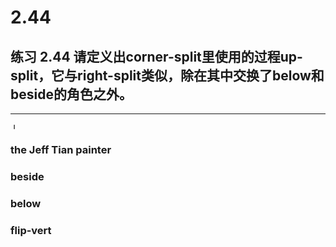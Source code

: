 # 2.44

## 练习 2.44 请定义出corner-split里使用的过程up-split，它与right-split类似，除在其中交换了below和beside的角色之外。

---

<img src='https://images.ctfassets.net/qixg1o8tujmf/7m0jrKYaDBwEvlc5lo8nt6/6d50a5050d9cdc0d4d2047e35feac292/10648733_696750647079056_2800539603462658695_o.jpg' alt='Jeff Tian' style="width: 10px; height: 10px;" id="jeff-tian">

### the Jeff Tian painter 
<canvas id="my-canvas" style="max-width: 300px;"></canvas>

<script type="text/javascript">
    const img = document.querySelector('#jeff-tian');
    window.img = img;

    const framedPainter = (frameX, frameY, frameWidth, frameHeight) => (painter) => {
        painter(frameX, frameY, frameWidth, frameHeight);
    };

    const drawToFrame = (frame, width, height) => (framedPainter) => {
        const canvas = document.querySelector(frame);
        canvas.width = width;
        canvas.height = height;

        const ctx = canvas.getContext('2d');
        framedPainter(ctx);
    };

    const createPainter = (image, sourceX, sourceY, sourceWidth, sourceHeight) => (frameX, frameY, frameWidth, frameHeight) => (ctx) => {
        ctx.drawImage(image, sourceX, sourceY, sourceWidth, sourceHeight, frameX, frameY, frameWidth, frameHeight);
    };

    const jeffTianPainter = createPainter(img, 0, 0, img.naturalWidth, img.naturalHeight);

    img.onload = () => drawToFrame('#my-canvas', img.naturalWidth, img.naturalHeight)(jeffTianPainter(0, 0, img.naturalWidth, img.naturalHeight));

    img.onerror = () => {
        location.reload();
    };
</script>

### beside
<canvas id="beside-canvas" style="max-width: 300px;"></canvas>

<script type="text/javascript">
    const beside = (painter1, painter2) => (ctx) => {
        painter1(0, 0, 400, 600)(ctx);
        painter2(401, 0, 400, 600)(ctx);
    };
    
    const besidePainter = beside(jeffTianPainter, jeffTianPainter);

    img.addEventListener('load', () => drawToFrame('#beside-canvas', 800, 600)(besidePainter)
    );
</script>

### below
<canvas id="below-canvas" style="max-width: 300px;"></canvas>
<script type="text/javascript">
    const below = (painter1, painter2) => (ctx) => {
        painter1(0, 0, 800, 300)(ctx);
        painter2(0, 301, 800, 300)(ctx);
    };

    const belowPainter = below(jeffTianPainter, jeffTianPainter);

    img.addEventListener('load', () => drawToFrame('#below-canvas', 800, 600)(belowPainter));
</script>

### flip-vert
<canvas id="flip-vert-canvas" style="max-width: 300px;"></canvas>
<script type="text/javascript">
    const flipVert = (painter) => (ctx) => {
        ctx.scale(1, -1);

        painter(0, 0, 800, -600)(ctx);
    }

    const flipVertPainter = flipVert(jeffTianPainter);

    img.addEventListener('load', () => drawToFrame('#flip-vert-canvas', 800, 600)(flipVertPainter));
</script>